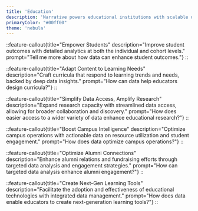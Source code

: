 ```yaml
---
title: 'Education'
description: 'Narrative powers educational institutions with scalable data collaboration tools for student success and research advancement.'
primaryColor: "#00ff00"
theme: 'nebula'
---
```

::feature-callout{title="Empower Students" description="Improve student outcomes with detailed analytics at both the individual and cohort levels." prompt="Tell me more about how data can enhance student outcomes."}
::

::feature-callout{title="Adapt Content to Learning Needs" description="Craft curricula that respond to learning trends and needs, backed by deep data insights." prompt="How can data help educators design curricula?"}
::

::feature-callout{title="Simplify Data Access, Amplify Research" description="Expand research capacity with streamlined data access, allowing for broader collaboration and discovery." prompt="How does easier access to a wider variety of data enhance educational research?"}
::

::feature-callout{title="Boost Campus Intelligence" description="Optimize campus operations with actionable data on resource utilization and student engagement." prompt="How does data optimize campus operations?"}
::

::feature-callout{title="Optimize Alumni Connections" description="Enhance alumni relations and fundraising efforts through targeted data analysis and engagement strategies." prompt="How can targeted data analysis enhance alumni engagement?"}
::

::feature-callout{title="Create Next-Gen Learning Tools" description="Facilitate the adoption and effectiveness of educational technologies with integrated data management." prompt="How does data enable educators to create next-generation learning tools?"}
::